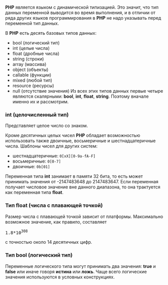**PHP** является языком с динамической типизацией. Это значит, что тип данных переменной выводится во время выполнения, и в отличии от ряда других языков программирования в **PHP** не надо указывать перед переменной тип данных.

В **PHP** есть десять базовых типов данных:
- bool (логический тип)
- int (целые числа)
- float (дробные числа)
- string (строки)
- array (массива)
- object (объекты)
- callable (функции)
- mixed (любой тип)
- resource (ресурсы)
- null (отсутствие значения)
Из всех этих типов данных первые четыре являются скалярными: **bool**, **int**, **float**, **string**. Поэтому вначале именно их и рассмотрим.

### int (целочисленный тип)
Представляет целое число со знаком.

Кроме десятичных целых чисел **PHP** обладает возможностью использовать также двоичные, восьмеричные и шестнадцатеричные числа. Шаблоны чисел для других систем:
- шестнадцатеричные: ```0[xX][0-9a-fA-F]```
- восьмеричные: ```0[0-7]```
- двоичные: ```0b[01]```

Переменная типа **int** занимает в памяти 32 бита, то есть может принимать значения от -2147483648 до 2147483647. Если переменная получает числовое значение вне данного диапазона, то она трактуется как переменная типа **float**.

### Тип **float** (числа с плавающей точкой)
Размер числа с плавающей точкой зависит от платформы. Максимально возможное значение, как правило, составляет <pre>1.8*10<sup>308</sup></pre> с точностью около 14 десятичных цифр.

### Тип **bool** (логический тип)
Переменные логического типа могут принимать два значения:  **true** и **false** или иначе говоря **истина** или **ложь**. Чаще всего логические значения используются в условных конструкциях.